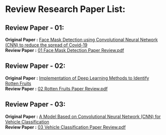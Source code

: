 # Review Research Paper List:
## Review Paper - 01:
**Original Paper :** [Face Mask Detection using Convolutional Neural Network (CNN) to reduce the spread of Covid-19](https://scholar.google.com/citations?view_op=view_citation&hl=en&user=B_jBQo0AAAAJ&citation_for_view=B_jBQo0AAAAJ:d1gkVwhDpl0C)
</br>**Review Paper :** [01 Face Mask Detection Paper Review.pdf](https://github.com/mrshakil015/Paper-Review/blob/b0924b8b91c61aa26888df5938c0f57f98b4af46/Submission-02/01%20Face%20Mask%20Detection%20Paper%20Review.pdf)

## Review Paper - 02:
**Original Paper :** [Implementation of Deep Learning Methods to Identify Rotten Fruits](https://scholar.google.com/citations?view_op=view_citation&hl=en&user=B_jBQo0AAAAJ&citation_for_view=B_jBQo0AAAAJ:9yKSN-GCB0IC)
</br>**Review Paper :** [02 Rotten Fruits Paper Review.pdf](https://github.com/mrshakil015/Paper-Review/blob/b0924b8b91c61aa26888df5938c0f57f98b4af46/Submission-02/02%20Rotten%20Fruits%20Paper%20Review.pdf)

## Review Paper - 03:
**Original Paper :** [A Model Based on Convolutional Neural Network (CNN) for Vehicle Classification](https://scholar.google.com/citations?view_op=view_citation&hl=en&user=B_jBQo0AAAAJ&citation_for_view=B_jBQo0AAAAJ:roLk4NBRz8UC)
</br>**Review Paper :** [03 Vehicle Classification Paper Review.pdf](https://github.com/mrshakil015/Paper-Review/blob/b0924b8b91c61aa26888df5938c0f57f98b4af46/Submission-02/03%20Vehicle%20Classification%20Paper%20Review.pdf)
